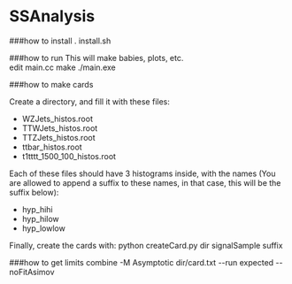 SSAnalysis
==========

###how to install
. install.sh

###how to run
This will make babies, plots, etc.  
edit main.cc
make
./main.exe

###how to make cards 

Create a directory, and fill it with these files:
  - WZJets_histos.root
  - TTWJets_histos.root
  - TTZJets_histos.root
  - ttbar_histos.root
  - t1tttt_1500_100_histos.root

Each of these files should have 3 histograms inside, with the names (You are allowed to append a suffix to these names, in that case, this will be the suffix below):
  - hyp_hihi 
  - hyp_hilow
  - hyp_lowlow

Finally, create the cards with:
python createCard.py dir signalSample suffix

###how to get limits 
combine -M Asymptotic dir/card.txt --run expected --noFitAsimov
